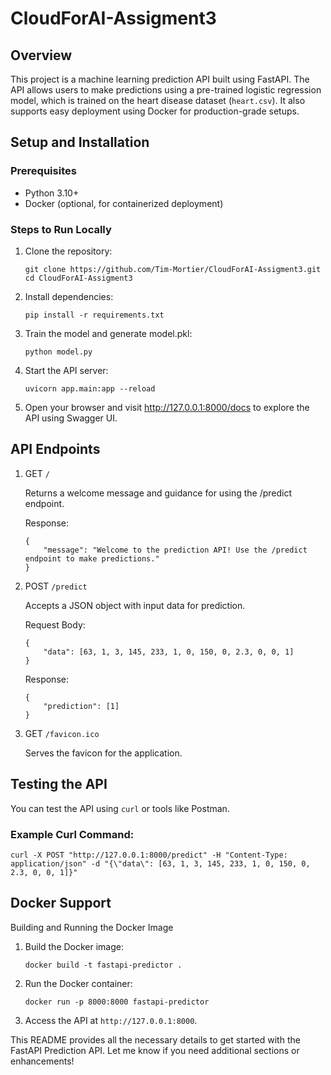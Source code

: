 # CloudForAI-Assigment3
## Overview

This project is a machine learning prediction API built using FastAPI. The API allows users to make predictions using a pre-trained logistic regression model, which is trained on the heart disease dataset (`heart.csv`). It also supports easy deployment using Docker for production-grade setups.

## Setup and Installation
### Prerequisites

- Python 3.10+
- Docker (optional, for containerized deployment)

### Steps to Run Locally

1. Clone the repository:

    ```
    git clone https://github.com/Tim-Mortier/CloudForAI-Assigment3.git
    cd CloudForAI-Assigment3
    ```

2. Install dependencies:

    ```
    pip install -r requirements.txt
    ```

3. Train the model and generate model.pkl:

    ```
    python model.py
    ```

4. Start the API server:

    ```
    uvicorn app.main:app --reload
    ```

5. Open your browser and visit http://127.0.0.1:8000/docs to explore the API using Swagger UI.

## API Endpoints

1. GET `/`

    Returns a welcome message and guidance for using the /predict endpoint.

    Response:

    ```
    {
        "message": "Welcome to the prediction API! Use the /predict endpoint to make predictions."
    }
    ```

2. POST `/predict`

    Accepts a JSON object with input data for prediction.

    Request Body:

    ```
    {
        "data": [63, 1, 3, 145, 233, 1, 0, 150, 0, 2.3, 0, 0, 1]
    }   
    ```

    Response:

    ```
    {
        "prediction": [1]
    }
    ```

3. GET `/favicon.ico`
    
    Serves the favicon for the application.

## Testing the API

You can test the API using `curl` or tools like Postman.

### Example Curl Command:

```
curl -X POST "http://127.0.0.1:8000/predict" -H "Content-Type: application/json" -d "{\"data\": [63, 1, 3, 145, 233, 1, 0, 150, 0, 2.3, 0, 0, 1]}"
```

## Docker Support

Building and Running the Docker Image

1. Build the Docker image:

    ```
    docker build -t fastapi-predictor .
    ```

2. Run the Docker container:

    ```
    docker run -p 8000:8000 fastapi-predictor
    ```

3. Access the API at `http://127.0.0.1:8000`.

This README provides all the necessary details to get started with the FastAPI Prediction API. Let me know if you need additional sections or enhancements!